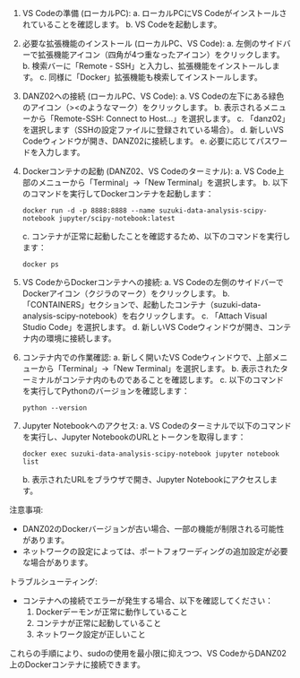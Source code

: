 1. VS Codeの準備 (ローカルPC):
   a. ローカルPCにVS Codeがインストールされていることを確認します。
   b. VS Codeを起動します。

2. 必要な拡張機能のインストール (ローカルPC、VS Code):
   a. 左側のサイドバーで拡張機能アイコン（四角が4つ重なったアイコン）をクリックします。
   b. 検索バーに「Remote - SSH」と入力し、拡張機能をインストールします。
   c. 同様に「Docker」拡張機能も検索してインストールします。

3. DANZ02への接続 (ローカルPC、VS Code):
   a. VS Codeの左下にある緑色のアイコン（><のようなマーク）をクリックします。
   b. 表示されるメニューから「Remote-SSH: Connect to Host...」を選択します。
   c. 「danz02」を選択します（SSHの設定ファイルに登録されている場合）。
   d. 新しいVS Codeウィンドウが開き、DANZ02に接続します。
   e. 必要に応じてパスワードを入力します。

4. Dockerコンテナの起動 (DANZ02、VS Codeのターミナル):
   a. VS Code上部のメニューから「Terminal」→「New Terminal」を選択します。
   b. 以下のコマンドを実行してDockerコンテナを起動します：
      ```
      docker run -d -p 8888:8888 --name suzuki-data-analysis-scipy-notebook jupyter/scipy-notebook:latest
      ```
   c. コンテナが正常に起動したことを確認するため、以下のコマンドを実行します：
      ```
      docker ps
      ```

5. VS CodeからDockerコンテナへの接続:
   a. VS Codeの左側のサイドバーでDockerアイコン（クジラのマーク）をクリックします。
   b. 「CONTAINERS」セクションで、起動したコンテナ（suzuki-data-analysis-scipy-notebook）を右クリックします。
   c. 「Attach Visual Studio Code」を選択します。
   d. 新しいVS Codeウィンドウが開き、コンテナ内の環境に接続します。

6. コンテナ内での作業確認:
   a. 新しく開いたVS Codeウィンドウで、上部メニューから「Terminal」→「New Terminal」を選択します。
   b. 表示されたターミナルがコンテナ内のものであることを確認します。
   c. 以下のコマンドを実行してPythonのバージョンを確認します：
      ```
      python --version
      ```

7. Jupyter Notebookへのアクセス:
   a. VS Codeのターミナルで以下のコマンドを実行し、Jupyter NotebookのURLとトークンを取得します：
      ```
      docker exec suzuki-data-analysis-scipy-notebook jupyter notebook list
      ```
   b. 表示されたURLをブラウザで開き、Jupyter Notebookにアクセスします。

注意事項:
- DANZ02のDockerバージョンが古い場合、一部の機能が制限される可能性があります。
- ネットワークの設定によっては、ポートフォワーディングの追加設定が必要な場合があります。

トラブルシューティング:
- コンテナへの接続でエラーが発生する場合、以下を確認してください：
  1. Dockerデーモンが正常に動作していること
  2. コンテナが正常に起動していること
  3. ネットワーク設定が正しいこと

これらの手順により、sudoの使用を最小限に抑えつつ、VS CodeからDANZ02上のDockerコンテナに接続できます。
